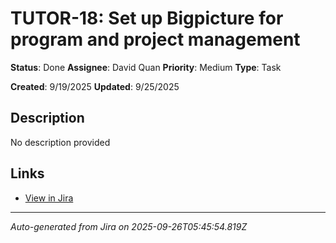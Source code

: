 # TUTOR-18: Set up Bigpicture for program and project management

**Status**: Done
**Assignee**: David Quan
**Priority**: Medium
**Type**: Task

**Created**: 9/19/2025
**Updated**: 9/25/2025



## Description
No description provided

## Links
- [View in Jira](https://tutorwise.atlassian.net/browse/TUTOR-18)

---
*Auto-generated from Jira on 2025-09-26T05:45:54.819Z*
